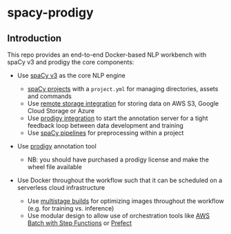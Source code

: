 # spacy-prodigy

## Introduction
This repo provides an end-to-end Docker-based NLP workbench with spaCy v3 and prodigy the core components:

- Use [spaCy v3](https://spacy.io) as the core NLP engine
  - [spaCy projects](https://spacy.io/usage/projects) with a `project.yml` for managing directories, assets and commands
  - Use [remote storage integration](https://spacy.io/usage/projects#remote) for storing data on AWS S3, Google Cloud Storage or Azure
  - Use [prodigy integration](https://spacy.io/usage/projects#prodigy) to start the annotation server for a tight feedback loop between data development and training
  - Use [spaCy pipelines](https://spacy.io/usage/processing-pipelines) for preprocessing within a project


- Use [prodigy](https://prodi.gy/) annotation tool
  - NB: you should have purchased a prodigy license and make the wheel file available

- Use Docker throughout the workflow such that it can be scheduled on a serverless cloud infrastructure
  - Use [multistage builds](https://docs.docker.com/develop/develop-images/multistage-build/) for optimizing images throughout the workflow (e.g. for training vs. inference)
  - Use modular design to allow use of orchestration tools like [AWS Batch with Step Functions](https://docs.aws.amazon.com/step-functions/latest/dg/connect-batch.html) or [Prefect](https://prefect.io)
  
